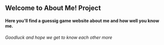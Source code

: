 ## Welcome to About Me! Project

#### Here you'll find a guessig game website about me and how well you know me.

###### Goodluck and hope we get to know each other more
